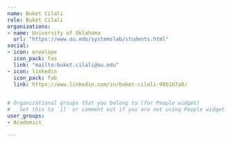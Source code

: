 ```yaml
---
name: Buket Cilali
role: Buket Cilali
organizations:
- name: University of Oklahama
  url: "https://www.ou.edu/systemslab/students.html"
social:
- icon: envelope
  icon_pack: fas
  link: "mailto:buket.cilali@ou.edu"
- icon: linkedin
  icon_pack: fab
  link: https://www.linkedin.com/in/buket-cilali-98b167a0/

  
# Organizational groups that you belong to (for People widget)
#   Set this to `[]` or comment out if you are not using People widget.  
user_groups:
- Academics

---
```


